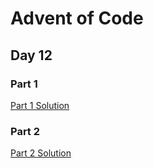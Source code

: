 # Advent of Code
## Day 12

### Part 1

[Part 1 Solution](part1.rb)

### Part 2

[Part 2 Solution](part2.rb)

